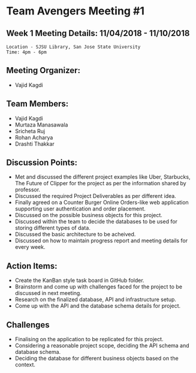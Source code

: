 # Team Avengers Meeting #1

## Week 1 Meeting Details: 11/04/2018 - 11/10/2018
	Location - SJSU Library, San Jose State University
	Time: 4pm - 6pm
  
## Meeting Organizer:
- Vajid Kagdi
 
## Team Members:
* Vajid Kagdi
* Murtaza Manasawala
* Sricheta Ruj
* Rohan Acharya
* Drashti Thakkar

## Discussion Points:
- Met and discussed the different project examples like Uber, Starbucks, The Future of Clipper for the project as per the information shared by professor.
- Discussed the required Project Deliverables as per different idea.
- Finally agreed on a Counter Burger Online Orders-like web application supporting user authentication and order placement.
- Discussed on the possible business objects for this project.
- Discussed within the team to decide the databases to be used for storing different types of data.
- Discussed the basic architecture to be acheived.
- Discussed on how to maintain progress report and meeting details for every week.
  

## Action Items:
- Create the KanBan style task board in GitHub folder.
- Brainstorm and come up with challenges faced for the project to be discussed in next meeting.
- Research on the finalized database, API and infrastructure setup.
- Come up with the API and the database schema details for project.


## Challenges
- Finalising on the application to be replicated for this project.
- Considering a reasonable project scope, deciding the API schema and database schema.
- Deciding the database for different business objects based on the context.